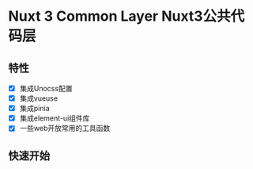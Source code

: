 # Nuxt 3 Common Layer Nuxt3公共代码层

## 特性
- [x] 集成Unocss配置
- [x] 集成vueuse
- [x] 集成pinia
- [x] 集成element-ui组件库
- [x] 一些web开放常用的工具函数

## 快速开始
